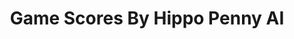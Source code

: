 ---
title: Game Scores By Hippo Penny AI
layout: scoredetail
permalink: /meta-score/teenage-mutant-ninja-turtles-splintered-fate
header:
  teaser: /assets/images/teenage-mutant-ninja-turtles-splintered-fate.jpg
  video:
    id: v6UundXFemQ
    provider: youtube
---